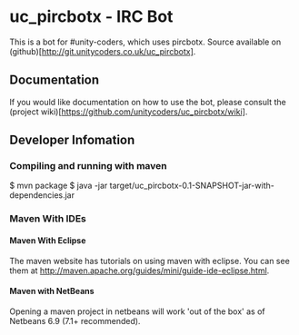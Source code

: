 # uc_pircbotx - IRC Bot
This is a bot for #unity-coders, which uses pircbotx. Source available on
(github)[http://git.unitycoders.co.uk/uc_pircbotx].

## Documentation
If you would like documentation on how to use the bot, please consult the
(project wiki)[https://github.com/unitycoders/uc_pircbotx/wiki].


## Developer Infomation

### Compiling and running with maven
$ mvn package
$ java -jar target/uc_pircbotx-0.1-SNAPSHOT-jar-with-dependencies.jar

### Maven With IDEs
#### Maven With Eclipse
The maven website has tutorials on using maven with eclipse. You can see them at http://maven.apache.org/guides/mini/guide-ide-eclipse.html.

#### Maven with NetBeans
Opening a maven project in netbeans will work 'out of the box' as of Netbeans 6.9 (7.1+ recommended).
